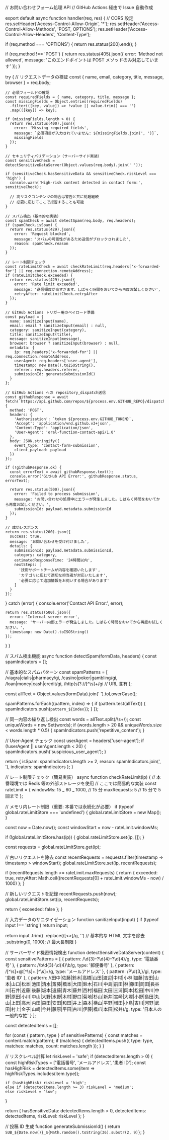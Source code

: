 // お問い合わせフォーム処理 API
// GitHub Actions 経由で Issue 自動作成

export default async function handler(req, res) {
// CORS 設定
res.setHeader('Access-Control-Allow-Origin', '\*');
res.setHeader('Access-Control-Allow-Methods', 'POST, OPTIONS');
res.setHeader('Access-Control-Allow-Headers', 'Content-Type');

if (req.method === 'OPTIONS') {
return res.status(200).end();
}

if (req.method !== 'POST') {
return res.status(405).json({
error: 'Method not allowed',
message: 'このエンドポイントは POST メソッドのみ対応しています'
});
}

try {
// リクエストデータの検証
const { name, email, category, title, message, browser } = req.body;

    // 必須フィールドの確認
    const requiredFields = { name, category, title, message };
    const missingFields = Object.entries(requiredFields)
      .filter(([key, value]) => !value || value.trim() === '')
      .map(([key]) => key);

    if (missingFields.length > 0) {
      return res.status(400).json({
        error: 'Missing required fields',
        message: `必須項目が入力されていません: ${missingFields.join(', ')}`,
        missingFields
      });
    }

    // セキュリティバリデーション（サーバーサイド実装）
    const sensitiveCheck = detectSensitiveDataServer(Object.values(req.body).join(' '));

    if (sensitiveCheck.hasSensitiveData && sensitiveCheck.riskLevel === 'high') {
      console.warn('High-risk content detected in contact form:', sensitiveCheck);

      // 高リスクコンテンツの場合は警告と共に処理継続
      // 必要に応じてここで拒否することも可能
    }

    // スパム検出（基本的な実装）
    const spamCheck = await detectSpam(req.body, req.headers);
    if (spamCheck.isSpam) {
      return res.status(429).json({
        error: 'Request blocked',
        message: 'スパムの可能性があるため送信がブロックされました',
        reason: spamCheck.reason
      });
    }

    // レート制限チェック
    const rateLimitCheck = await checkRateLimit(req.headers['x-forwarded-for'] || req.connection.remoteAddress);
    if (rateLimitCheck.exceeded) {
      return res.status(429).json({
        error: 'Rate limit exceeded',
        message: '送信頻度が高すぎます。しばらく時間をおいてから再度お試しください',
        retryAfter: rateLimitCheck.retryAfter
      });
    }

    // GitHub Actions トリガー用のペイロード準備
    const payload = {
      name: sanitizeInput(name),
      email: email ? sanitizeInput(email) : null,
      category: sanitizeInput(category),
      title: sanitizeInput(title),
      message: sanitizeInput(message),
      browser: browser ? sanitizeInput(browser) : null,
      metadata: {
        ip: req.headers['x-forwarded-for'] || req.connection.remoteAddress,
        userAgent: req.headers['user-agent'],
        timestamp: new Date().toISOString(),
        referer: req.headers.referer,
        submissionId: generateSubmissionId()
      }
    };

    // GitHub Actions への repository_dispatch送信
    const githubResponse = await fetch(`https://api.github.com/repos/${process.env.GITHUB_REPO}/dispatches`, {
      method: 'POST',
      headers: {
        'Authorization': `token ${process.env.GITHUB_TOKEN}`,
        'Accept': 'application/vnd.github.v3+json',
        'Content-Type': 'application/json',
        'User-Agent': 'oral-function-contact-api/1.0'
      },
      body: JSON.stringify({
        event_type: 'contact-form-submission',
        client_payload: payload
      })
    });

    if (!githubResponse.ok) {
      const errorText = await githubResponse.text();
      console.error('GitHub API Error:', githubResponse.status, errorText);

      return res.status(500).json({
        error: 'Failed to process submission',
        message: 'お問い合わせの処理中にエラーが発生しました。しばらく時間をおいてから再度お試しください。',
        submissionId: payload.metadata.submissionId
      });
    }

    // 成功レスポンス
    return res.status(200).json({
      success: true,
      message: 'お問い合わせを受け付けました',
      details: {
        submissionId: payload.metadata.submissionId,
        category: category,
        estimatedResponseTime: '24時間以内',
        nextSteps: [
          '技術サポートチームが内容を確認いたします',
          'カテゴリに応じて適切な担当者が対応いたします',
          '必要に応じて追加情報をお伺いする場合があります'
        ]
      }
    });

} catch (error) {
console.error('Contact API Error:', error);

    return res.status(500).json({
      error: 'Internal server error',
      message: 'サーバー内部エラーが発生しました。しばらく時間をおいてから再度お試しください。',
      timestamp: new Date().toISOString()
    });

}
}

// スパム検出機能
async function detectSpam(formData, headers) {
const spamIndicators = [];

// 基本的なスパムパターン
const spamPatterns = [
/viagra|cialis|pharmacy/gi,
/casino|poker|gambling/gi,
/loan|money|cash|credit/gi,
/http[s]?:\/\/[^\s]+/gi // URL 含有
];

const allText = Object.values(formData).join(' ').toLowerCase();

spamPatterns.forEach((pattern, index) => {
if (pattern.test(allText)) {
spamIndicators.push(`pattern_${index}`);
}
});

// 同一内容の繰り返し検出
const words = allText.split(/\s+/);
const uniqueWords = new Set(words);
if (words.length > 20 && uniqueWords.size < words.length \* 0.5) {
spamIndicators.push('repetitive_content');
}

// User-Agent チェック
const userAgent = headers['user-agent'];
if (!userAgent || userAgent.length < 20) {
spamIndicators.push('suspicious_user_agent');
}

return {
isSpam: spamIndicators.length >= 2,
reason: spamIndicators.join(', '),
indicators: spamIndicators
};
}

// レート制限チェック（簡易実装）
async function checkRateLimit(ip) {
// 本番環境では Redis 等の外部ストレージを使用
// ここでは簡易的な実装
const rateLimit = {
windowMs: 15 _ 60 _ 1000, // 15 分
maxRequests: 5 // 15 分で 5 回まで
};

// メモリ内レート制限（重要: 本番では永続化が必要）
if (typeof global.rateLimitStore === 'undefined') {
global.rateLimitStore = new Map();
}

const now = Date.now();
const windowStart = now - rateLimit.windowMs;

if (!global.rateLimitStore.has(ip)) {
global.rateLimitStore.set(ip, []);
}

const requests = global.rateLimitStore.get(ip);

// 古いリクエストを除去
const recentRequests = requests.filter(timestamp => timestamp > windowStart);
global.rateLimitStore.set(ip, recentRequests);

if (recentRequests.length >= rateLimit.maxRequests) {
return {
exceeded: true,
retryAfter: Math.ceil((recentRequests[0] + rateLimit.windowMs - now) / 1000)
};
}

// 新しいリクエストを記録
recentRequests.push(now);
global.rateLimitStore.set(ip, recentRequests);

return { exceeded: false };
}

// 入力データのサニタイゼーション
function sanitizeInput(input) {
if (typeof input !== 'string') return input;

return input
.trim()
.replace(/[<>]/g, '') // 基本的な HTML 文字を除去
.substring(0, 1000); // 最大長制限
}

// サーバーサイド機密情報検出
function detectSensitiveDataServer(content) {
const sensitivePatterns = [
{
pattern: /\d{3}-?\d{4}-?\d{4}/g,
type: '電話番号'
},
{
pattern: /\b\d{3}-\d{4}\b/g,
type: '郵便番号'
},
{
pattern: /[^\s]+@[^\s]+\.[^\s]+/g,
type: 'メールアドレス'
},
{
pattern: /P\d{3,}/gi,
type: '患者 ID'
},
{
pattern: /(田中|佐藤|鈴木|高橋|山田|渡辺|中村|小林|加藤|吉田|山本|山口|松本|池田|清水|斎藤|橋本|大田|鈴木|石川|中島|前田|林|藤田|岡田|長谷川|石井|近藤|後藤|坂本|遠藤|青木|藤井|西村|福田|太田|三浦|岡本|松田|中川|中野|原田|小川|中山|大野|水野|木村|野口|菊地|杉山|新井|宮崎|大塚|小野|島田|丸山|上田|高木|内田|森田|安田|和田|井上|森本|横山|平野|増田|小島|吉川|河野|武田|村上|金子|山崎|今井|藤原|平田|古川|伊藤|橋爪|本田|松井)/g,
type: '日本人の一般的な姓'
}
];

const detectedItems = [];

for (const { pattern, type } of sensitivePatterns) {
const matches = content.match(pattern);
if (matches) {
detectedItems.push({
type: type,
matches: matches,
count: matches.length
});
}
}

// リスクレベル計算
let riskLevel = 'safe';
if (detectedItems.length > 0) {
const highRiskTypes = ['電話番号', 'メールアドレス', '患者 ID'];
const hasHighRisk = detectedItems.some(item => highRiskTypes.includes(item.type));

    if (hasHighRisk) riskLevel = 'high';
    else if (detectedItems.length >= 3) riskLevel = 'medium';
    else riskLevel = 'low';

}

return {
hasSensitiveData: detectedItems.length > 0,
detectedItems: detectedItems,
riskLevel: riskLevel
};
}

// 投稿 ID 生成
function generateSubmissionId() {
return `SUB_${Date.now()}_${Math.random().toString(36).substr(2, 9)}`;
}
